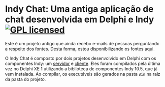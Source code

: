 # Indy Chat: Uma antiga aplicação de chat desenvolvida em Delphi e Indy [![GPL licensed](https://img.shields.io/badge/license-GPL-blue.svg)](http://www.gnu.org/licenses/gpl-3.0)

Este é um projeto antigo que ainda recebo e-mails de pessoas perguntando a respeito dos fontes.
Desta forma, estou disponibilizando os fontes aqui.

O Indy Chat é composto por dois projetos desenvolvido em Delphi com os componentes Indy: 
um [servidor](Server) e [cliente](Client).
Eles foram compilados pela última vez no Delphi XE 1 utilizando a biblioteca de componentes Indy 10.5, que já vem instalada.
Ao compilar, os executáveis são gerados na pasta `Bin` na raiz da pasta do projeto.